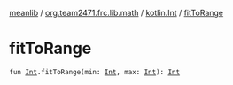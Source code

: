 [meanlib](../../index.md) / [org.team2471.frc.lib.math](../index.md) / [kotlin.Int](index.md) / [fitToRange](./fit-to-range.md)

# fitToRange

`fun `[`Int`](https://kotlinlang.org/api/latest/jvm/stdlib/kotlin/-int/index.html)`.fitToRange(min: `[`Int`](https://kotlinlang.org/api/latest/jvm/stdlib/kotlin/-int/index.html)`, max: `[`Int`](https://kotlinlang.org/api/latest/jvm/stdlib/kotlin/-int/index.html)`): `[`Int`](https://kotlinlang.org/api/latest/jvm/stdlib/kotlin/-int/index.html)